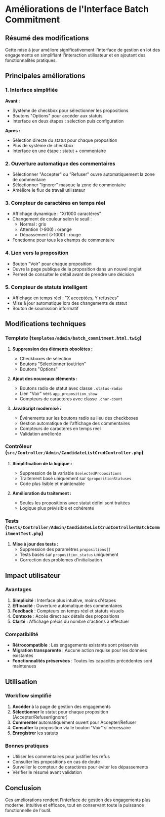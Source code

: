 # Améliorations de l'Interface Batch Commitment

## Résumé des modifications

Cette mise à jour améliore significativement l'interface de gestion en lot des engagements en simplifiant l'interaction utilisateur et en ajoutant des fonctionnalités pratiques.

## Principales améliorations

### 1. Interface simplifiée

**Avant :**
- Système de checkbox pour sélectionner les propositions
- Boutons "Options" pour accéder aux statuts
- Interface en deux étapes : sélection puis configuration

**Après :**
- Sélection directe du statut pour chaque proposition
- Plus de système de checkbox
- Interface en une étape : statut + commentaire

### 2. Ouverture automatique des commentaires

- Sélectionner "Accepter" ou "Refuser" ouvre automatiquement la zone de commentaire
- Sélectionner "Ignorer" masque la zone de commentaire
- Améliore le flux de travail utilisateur

### 3. Compteur de caractères en temps réel

- Affichage dynamique : "X/1000 caractères"
- Changement de couleur selon le seuil :
  - Normal : gris
  - Attention (>900) : orange
  - Dépassement (>1000) : rouge
- Fonctionne pour tous les champs de commentaire

### 4. Lien vers la proposition

- Bouton "Voir" pour chaque proposition
- Ouvre la page publique de la proposition dans un nouvel onglet
- Permet de consulter le détail avant de prendre une décision

### 5. Compteur de statuts intelligent

- Affichage en temps réel : "X acceptées, Y refusées"
- Mise à jour automatique lors des changements de statut
- Bouton de soumission informatif

## Modifications techniques

### Template (`templates/admin/batch_commitment.html.twig`)

1. **Suppression des éléments obsolètes :**
   - Checkboxes de sélection
   - Boutons "Sélectionner tout/rien"
   - Boutons "Options"

2. **Ajout des nouveaux éléments :**
   - Boutons radio de statut avec classe `.status-radio`
   - Lien "Voir" vers `app_proposition_show`
   - Compteurs de caractères avec classe `.char-count`

3. **JavaScript modernisé :**
   - Événements sur les boutons radio au lieu des checkboxes
   - Gestion automatique de l'affichage des commentaires
   - Compteurs de caractères en temps réel
   - Validation améliorée

### Contrôleur (`src/Controller/Admin/CandidateListCrudController.php`)

1. **Simplification de la logique :**
   - Suppression de la variable `$selectedPropositions`
   - Traitement basé uniquement sur `$propositionStatuses`
   - Code plus lisible et maintenable

2. **Amélioration du traitement :**
   - Seules les propositions avec statut défini sont traitées
   - Logique plus prévisible et cohérente

### Tests (`tests/Controller/Admin/CandidateListCrudControllerBatchCommitmentTest.php`)

1. **Mise à jour des tests :**
   - Suppression des paramètres `propositions[]`
   - Tests basés sur `proposition_status` uniquement
   - Correction des problèmes d'initialisation

## Impact utilisateur

### Avantages

1. **Simplicité** : Interface plus intuitive, moins d'étapes
2. **Efficacité** : Ouverture automatique des commentaires
3. **Feedback** : Compteurs en temps réel et statuts visuels
4. **Contexte** : Accès direct aux détails des propositions
5. **Clarté** : Affichage précis du nombre d'actions à effectuer

### Compatibilité

- **Rétrocompatible** : Les engagements existants sont préservés
- **Migration transparente** : Aucune action requise pour les données existantes
- **Fonctionnalités préservées** : Toutes les capacités précédentes sont maintenues

## Utilisation

### Workflow simplifié

1. **Accéder** à la page de gestion des engagements
2. **Sélectionner** le statut pour chaque proposition (Accepter/Refuser/Ignorer)
3. **Commenter** automatiquement ouvert pour Accepter/Refuser
4. **Consulter** la proposition via le bouton "Voir" si nécessaire
5. **Enregistrer** les statuts

### Bonnes pratiques

- Utiliser les commentaires pour justifier les refus
- Consulter les propositions en cas de doute
- Surveiller le compteur de caractères pour éviter les dépassements
- Vérifier le résumé avant validation

## Conclusion

Ces améliorations rendent l'interface de gestion des engagements plus moderne, intuitive et efficace, tout en conservant toute la puissance fonctionnelle de l'outil.
